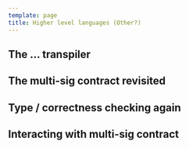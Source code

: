 ```yaml
---
template: page
title: Higher level languages (Other?)
---
```


## The ... transpiler

## The multi-sig contract revisited

## Type / correctness checking again

## Interacting with multi-sig contract
